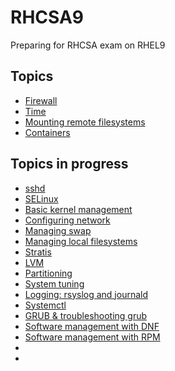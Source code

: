 # RHCSA9
Preparing for RHCSA exam on RHEL9

## Topics 
- [Firewall](./Topics/firewall.md)
- [Time](./Topics/time_services.md)
- [Mounting remote filesystems](./Topics/remote_fs.md)
- [Containers](./Topics/containers.md)

## Topics in progress
- [sshd](./Topics/sshd.md)
- [SELinux](./Topics/selinux.md)
- [Basic kernel management](./Topics/basic_kernel_mgmt.md)
- [Configuring network](./Topics/network_config.md)
- [Managing swap](./Topics/swap.md)
- [Managing local filesystems](./Topics/filesystems.md)
- [Stratis](./Topics/stratis.md)
- [LVM](./Topics/lvm.md)
- [Partitioning](./Topics/partitioning.md)
- [System tuning](./Topics/system_tuning.md)
- [Logging: rsyslog and journald](./Topics/logging.md)
- [Systemctl](./Topics/systemctl.md)
- [GRUB & troubleshooting grub](./Topics/grub.md)
- [Software management with DNF](./Topics/dnf.md)
- [Software management with RPM](./Topics/rpm.md)
- [](./Topics/)
- [](./Topics/)
